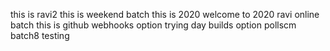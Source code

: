 
this is ravi2
this is weekend batch
this is 2020
welcome to 2020
ravi online batch
this is github webhooks option trying
day builds option
pollscm batch8 testing

